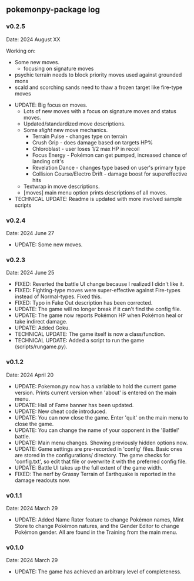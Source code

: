 ## pokemonpy-package log

### v0.2.5
Date: 2024 August XX

Working on:
- Some new moves.
	- focusing on signature moves
- psychic terrain needs to block priority moves used against grounded mons
- scald and scorching sands need to thaw a frozen target like fire-type moves

* UPDATE: Big focus on moves.
	* Lots of new moves with a focus on signature moves and status moves.
	* Updated/standardized move descriptions.
	* Some _slight_ new move mechanics.
		* Terrain Pulse - changes type on terrain
		* Crush Grip - does damage based on targets HP%
		* Chloroblast - user loses 1/2 max HP in recoil
		* Focus Energy - Pokémon can get pumped, increased chance of landing crit's 
		* Revelation Dance - changes type based on user's primary type
		* Collision Course/Electro Drift - damage boost for supereffective hits
	* Textwrap in move descriptions.
	* [moves] main menu option prints descriptions of all moves.
* TECHNICAL UPDATE: Readme is updated with more involved sample scripts

### v0.2.4
Date: 2024 June 27
* UPDATE: Some new moves.

### v0.2.3
Date: 2024 June 25
* FIXED: Reverted the battle UI change because I realized I didn't like it.
* FIXED: Fighting-type moves were super-effective against Fire-types instead of Normal-types. Fixed this.
* FIXED: Typo in Fake Out description has been corrected.
* UPDATE: The game will no longer break if it can't find the config file.
* UPDATE: The game now reports Pokémon HP when Pokémon heal or take indirect damage.
* UPDATE: Added Goku.
* TECHNICAL UPDATE: The game itself is now a class/function. 
* TECHNICAL UPDATE: Added a script to run the game (scripts/rungame.py). 

### v0.1.2
Date: 2024 April 20
* UPDATE: Pokemon.py now has a variable to hold the current game version. Prints current version when 'about' is entered on the main menu.
* UPDATE: Hall of Fame banner has been updated.
* UPDATE: New cheat code introduced.
* UPDATE: You can now close the game. Enter 'quit' on the main menu to close the game.
* UPDATE: You can change the name of your opponent in the 'Battle!' battle.
* UPDATE: Main menu changes. Showing previously hidden options now.
* UPDATE: Game settings are pre-recorded in 'config' files. Basic ones are stored in the configurations/ directory.
The game checks for 'config.txt', so edit that file or overwrite it with the preferred config file.
* UPDATE: Battle UI takes up the full extent of the game width.
* FIXED: The nerf by Grassy Terrain of Earthquake is reported in the damage readouts now.

### v0.1.1
Date: 2024 March 29
* UPDATE: Added Name Rater feature to change Pokémon names, Mint Store to
  change Pokémon natures, and the Gender Editor to change Pokémon gender.
  All are found in the Training from the main menu.

### v0.1.0
Date: 2024 March 29
* UPDATE: The game has achieved an arbitrary level of completeness.

